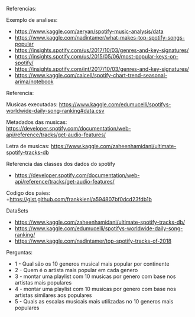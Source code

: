 Referencias:

Exemplo de analises:
+ https://www.kaggle.com/aeryan/spotify-music-analysis/data
+ https://www.kaggle.com/nadintamer/what-makes-top-spotify-songs-popular
+ https://insights.spotify.com/us/2017/10/03/genres-and-key-signatures/
+ https://insights.spotify.com/us/2015/05/06/most-popular-keys-on-spotify/
+ https://insights.spotify.com/int/2017/10/03/genres-and-key-signatures/
+ https://www.kaggle.com/caicell/spotify-chart-trend-seasonal-arima/notebook


Referencia:

Musicas executadas:
https://www.kaggle.com/edumucelli/spotifys-worldwide-daily-song-ranking#data.csv

Metadados das musicas:
https://developer.spotify.com/documentation/web-api/reference/tracks/get-audio-features/

Letra de musicas:
https://www.kaggle.com/zaheenhamidani/ultimate-spotify-tracks-db


Referencia das classes dos dados do spotify
+ https://developer.spotify.com/documentation/web-api/reference/tracks/get-audio-features/

Codigo dos paies:
+https://gist.github.com/frankkienl/a594807bf0dcd23fdb1b

DataSets
+ https://www.kaggle.com/zaheenhamidani/ultimate-spotify-tracks-db/
+ https://www.kaggle.com/edumucelli/spotifys-worldwide-daily-song-ranking/
+ https://www.kaggle.com/nadintamer/top-spotify-tracks-of-2018

Perguntas:
+ 1 - Qual são os 10 generos musical mais popular por continente
+ 2 - Quem é o artista mais popular em cada genero
+ 3 - montar uma playlist com 10 musicas por genero com base nos artistas mais populares
+ 4 - montar uma playlist com 10 musicas por genero com base nos artistas similares aos populares
+ 5 - Quais as escalas musicais mais utilizadas no 10 generos mais populares

